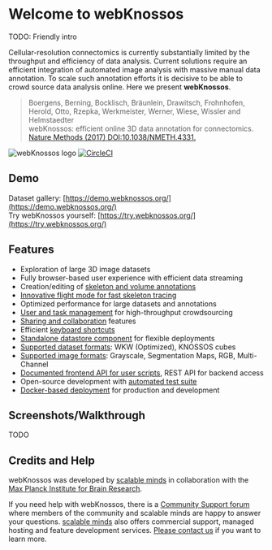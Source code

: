# Welcome to webKnossos

TODO: Friendly intro

Cellular-resolution connectomics is currently substantially limited by the throughput and efficiency of data analysis. 
Current solutions require an efficient integration of automated image analysis with massive manual data annotation. 
To scale such annotation efforts it is decisive to be able to crowd source data analysis online. 
Here we present **webKnossos**.

> Boergens, Berning, Bocklisch, Bräunlein, Drawitsch, Frohnhofen, Herold, Otto, Rzepka, Werkmeister, Werner, Wiese, Wissler and Helmstaedter  
webKnossos: efficient online 3D data annotation for connectomics.  
[Nature Methods (2017) DOI:10.1038/NMETH.4331.](https://www.nature.com/articles/nmeth.4331)

![webKnossos logo](https://webknossos.brain.mpg.de/assets/images/oxalis.svg)
[![CircleCI](https://circleci.com/gh/scalableminds/webknossos.svg?style=svg)](https://circleci.com/gh/scalableminds/webknossos)


## Demo
Dataset gallery: [https://demo.webknossos.org/](https://demo.webknossos.org/)  
Try webKnossos yourself: [https://try.webknossos.org/](https://try.webknossos.org/)

## Features
* Exploration of large 3D image datasets
* Fully browser-based user experience with efficient data streaming
* Creation/editing of [skeleton and volume annotations](./tracing_ui.md)
* [Innovative flight mode for fast skeleton tracing](https://www.nature.com/articles/nmeth.4331)
* Optimized performance for large datasets and annotations
* [User and task management](./users.md) for high-throughput crowdsourcing
* [Sharing and collaboration](./sharing.md) features
* Efficient [keyboard shortcuts](./keyboard_shortcuts.md)
* [Standalone datastore component](https://github.com/scalableminds/webknossos/tree/master/webknossos-datastore) for flexible deployments
* [Supported dataset formats](./datasets.md): WKW (Optimized), KNOSSOS cubes
* [Supported image formats](./data_formats.md): Grayscale, Segmentation Maps, RGB, Multi-Channel
* [Documented frontend API for user scripts](https://demo.webknossos.org/assets/docs/frontend-api/index.html), REST API for backend access
* Open-source development with [automated test suite](https://circleci.com/gh/scalableminds/webknossos)
* [Docker-based deployment](https://hub.docker.com/r/scalableminds/webknossos/) for production and development

## Screenshots/Walkthrough

TODO

## Credits and Help

webKnossos was developed by [scalable minds](https://scalableminds.com) in collaboration with the [Max Planck Institute for Brain Research](https://brain.mpg.de/connectomics).

If you need help with webKnossos, there is a [Community Support forum](https://support.webknososs.org) where members of the community and scalable minds are happy to answer your questions.
[scalable minds](https://scalableminds.com) also offers commercial support, managed hosting and feature development services.
[Please contact us](mailto:hello@scalableminds.com) if you want to learn more.

<!--
## Labs that use webKnossos

* [Helmstaedter Lab, Max Planck Institute for Brain Research](http://brain.mpg.de/research/helmstaedter-department.html)
* [Briggman Lab, Caesar Institute](https://www.caesar.de/en/our-research/computational-neuroethology/research-focus.html)
* [Schaefer Lab, The Francis Crick Institute](https://www.crick.ac.uk/research/labs/andreas-schaefer)
* [Singer Lab, University of Maryland](http://biology.umd.edu/joshua-singer.html)

[Please let us know](mailto:hello@scalableminds.com), if you'd like to add your lab to the list.
-->
